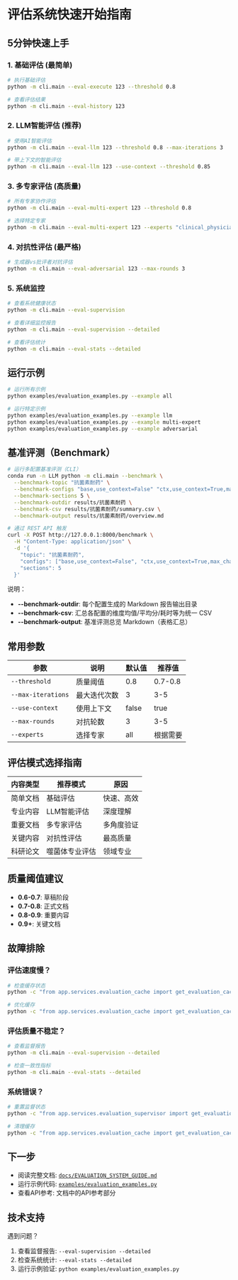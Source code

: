 # 评估系统快速开始指南

## 5分钟快速上手

### 1. 基础评估 (最简单)

```bash
# 执行基础评估
python -m cli.main --eval-execute 123 --threshold 0.8

# 查看评估结果
python -m cli.main --eval-history 123
```

### 2. LLM智能评估 (推荐)

```bash
# 使用AI智能评估
python -m cli.main --eval-llm 123 --threshold 0.8 --max-iterations 3

# 带上下文的智能评估
python -m cli.main --eval-llm 123 --use-context --threshold 0.85
```

### 3. 多专家评估 (高质量)

```bash
# 所有专家协作评估
python -m cli.main --eval-multi-expert 123 --threshold 0.8

# 选择特定专家
python -m cli.main --eval-multi-expert 123 --experts "clinical_physician,regulatory_expert"
```

### 4. 对抗性评估 (最严格)

```bash
# 生成器vs批评者对抗评估
python -m cli.main --eval-adversarial 123 --max-rounds 3
```

### 5. 系统监控

```bash
# 查看系统健康状态
python -m cli.main --eval-supervision

# 查看详细监控报告
python -m cli.main --eval-supervision --detailed

# 查看评估统计
python -m cli.main --eval-stats --detailed
```

## 运行示例

```bash
# 运行所有示例
python examples/evaluation_examples.py --example all

# 运行特定示例
python examples/evaluation_examples.py --example llm
python examples/evaluation_examples.py --example multi-expert
python examples/evaluation_examples.py --example adversarial
```

## 基准评测（Benchmark）

```bash
# 运行多配置基准评测（CLI）
conda run -n LLM python -m cli.main --benchmark \
  --benchmark-topic "抗菌素耐药" \
  --benchmark-configs "base,use_context=False" "ctx,use_context=True,max_chars=3000,semantic_k=5" \
  --benchmark-sections 5 \
  --benchmark-outdir results/抗菌素耐药 \
  --benchmark-csv results/抗菌素耐药/summary.csv \
  --benchmark-output results/抗菌素耐药/overview.md

# 通过 REST API 触发
curl -X POST http://127.0.0.1:8000/benchmark \
  -H "Content-Type: application/json" \
  -d '{
    "topic": "抗菌素耐药",
    "configs": ["base,use_context=False", "ctx,use_context=True,max_chars=3000,semantic_k=5"],
    "sections": 5
  }'
```

说明：
- **--benchmark-outdir**: 每个配置生成的 Markdown 报告输出目录
- **--benchmark-csv**: 汇总各配置的维度均值/平均分/耗时等为统一 CSV
- **--benchmark-output**: 基准评测总览 Markdown（表格汇总）

## 常用参数

| 参数 | 说明 | 默认值 | 推荐值 |
|------|------|--------|--------|
| `--threshold` | 质量阈值 | 0.8 | 0.7-0.8 |
| `--max-iterations` | 最大迭代次数 | 3 | 3-5 |
| `--use-context` | 使用上下文 | false | true |
| `--max-rounds` | 对抗轮数 | 3 | 3-5 |
| `--experts` | 选择专家 | all | 根据需要 |

## 评估模式选择指南

| 内容类型 | 推荐模式 | 原因 |
|----------|----------|------|
| 简单文档 | 基础评估 | 快速、高效 |
| 专业内容 | LLM智能评估 | 深度理解 |
| 重要文档 | 多专家评估 | 多角度验证 |
| 关键内容 | 对抗性评估 | 最高质量 |
| 科研论文 | 噬菌体专业评估 | 领域专业 |

## 质量阈值建议

- **0.6-0.7**: 草稿阶段
- **0.7-0.8**: 正式文档
- **0.8-0.9**: 重要内容
- **0.9+**: 关键文档

## 故障排除

### 评估速度慢？
```bash
# 检查缓存状态
python -c "from app.services.evaluation_cache import get_evaluation_cache; print(get_evaluation_cache().get_cache_stats())"

# 优化缓存
python -c "from app.services.evaluation_cache import get_evaluation_cache; get_evaluation_cache().optimize_cache()"
```

### 评估质量不稳定？
```bash
# 查看监督报告
python -m cli.main --eval-supervision --detailed

# 检查一致性指标
python -m cli.main --eval-stats --detailed
```

### 系统错误？
```bash
# 重置监督状态
python -c "from app.services.evaluation_supervisor import get_evaluation_supervisor; get_evaluation_supervisor().reset_supervision_state()"

# 清理缓存
python -c "from app.services.evaluation_cache import get_evaluation_cache; get_evaluation_cache().clear_cache()"
```

## 下一步

- 阅读完整文档: [`docs/EVALUATION_SYSTEM_GUIDE.md`](EVALUATION_SYSTEM_GUIDE.md)
- 运行示例代码: [`examples/evaluation_examples.py`](../examples/evaluation_examples.py)
- 查看API参考: 文档中的API参考部分

## 技术支持

遇到问题？
1. 查看监督报告: `--eval-supervision --detailed`
2. 检查系统统计: `--eval-stats --detailed`
3. 运行示例验证: `python examples/evaluation_examples.py`